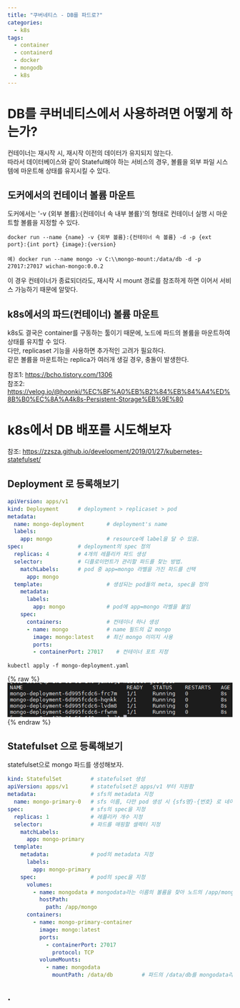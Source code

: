 ```yaml
---
title: "쿠버네티스 - DB를 파드로?"
categories: 
  - k8s
tags:
  - container
  - containerd
  - docker
  - mongodb
  - k8s
---
```


# DB를 쿠버네티스에서 사용하려면 어떻게 하는가?
컨테이너는 재시작 시, 재시작 이전의 데이터가 유지되지 않는다.  
따라서 데이터베이스와 같이 Stateful해야 하는 서비스의 경우, 볼륨을 외부 파일 시스템에 마운트해 상태를 유지시킬 수 있다.  

## 도커에서의 컨테이너 볼륨 마운트
도커에서는 '-v {외부 볼륨}:{컨테이너 속 내부 볼륨}'의 형태로 컨테이너 실행 시 마운트할 볼륨을 지정할 수 있다.
```
docker run --name {name} -v {외부 볼륨}:{컨테이너 속 볼륨} -d -p {ext port}:{int port} {image}:{version}

예) docker run --name mongo -v C:\\mongo-mount:/data/db -d -p 27017:27017 wichan-mongo:0.0.2
```  

이 경우 컨테이너가 종료되더라도, 재시작 시 mount 경로를 참조하게 하면 이어서 서비스 가능하기 때문에 알맞다.  

## k8s에서의 파드(컨테이너) 볼륨 마운트
k8s도 결국은 container를 구동하는 툴이기 때문에, 노드에 파드의 볼륨을 마운트하여 상태를 유지할 수 있다.  
다만, replicaset 기능을 사용하면 추가적인 고려가 필요하다.  
같은 볼륨을 마운트하는 replica가 여러개 생길 경우, 충돌이 발생한다.  

참조1: https://bcho.tistory.com/1306  
참조2: https://velog.io/@hoonki/%EC%BF%A0%EB%B2%84%EB%84%A4%ED%8B%B0%EC%8A%A4k8s-Persistent-Storage%EB%9E%80

# k8s에서 DB 배포를 시도해보자
참조: https://zzsza.github.io/development/2019/01/27/kubernetes-statefulset/  

## Deployment 로 등록해보기
``` yaml
apiVersion: apps/v1
kind: Deployment      # deployment > replicaset > pod
metadata:
  name: mongo-deployment       # deployment's name
  labels:
    app: mongo                 # resource에 label을 달 수 있음.
spec:                 # deployment의 spec 정의
  replicas: 4         # 4개의 레플리카 파드 생성
  selector:           # 디플로이먼트가 관리할 파드를 찾는 방법.
    matchLabels:      # pod 중 app=mongo 라벨을 가진 파드를 선택
      app: mongo
  template:                    # 생성되는 pod들의 meta, spec을 정의
    metadata:
      labels:
        app: mongo             # pod에 app=mongo 라벨을 붙임
    spec:
      containers:              # 컨테이너 하나 생성
      - name: mongo            # name 필드의 값 mongo
        image: mongo:latest    # 최신 mongo 이미지 사용
        ports:
        - containerPort: 27017    # 컨테이너 포트 지정
```
```
kubectl apply -f mongo-deployment.yaml
```
{% raw %}![structure](/assets/images/k8s/0522_pods.png){% endraw %}  

## Statefulset 으로 등록해보기
statefulset으로 mongo 파드를 생성해보자.   
``` yaml
kind: StatefulSet         # statefulset 생성
apiVersion: apps/v1       # statefulset은 apps/v1 부터 지원함
metadata:                 # sfs의 metadata 지정
  name: mongo-primary-0   # sfs 이름, 다만 pod 생성 시 {sfs명}-{번호} 로 네이밍됨
spec:                     # sfs의 spec을 지정
  replicas: 1             # 레플리카 개수 지정
  selector:               # 파드를 매핑할 셀렉터 지정
    matchLabels:
      app: mongo-primary
  template:               
    metadata:             # pod의 metadata 지정
      labels:
        app: mongo-primary
    spec:                 # pod의 spec을 지정
      volumes:
        - name: mongodata # mongodata라는 이름의 볼륨을 찾아 노드의 /app/mongo에 마운트
          hostPath:
            path: /app/mongo
      containers:
        - name: mongo-primary-container
          image: mongo:latest
          ports:
            - containerPort: 27017
              protocol: TCP
          volumeMounts:
            - name: mongodata
              mountPath: /data/db         # 파드의 /data/db를 mongodata라는 이름으로 지정
```

## .
